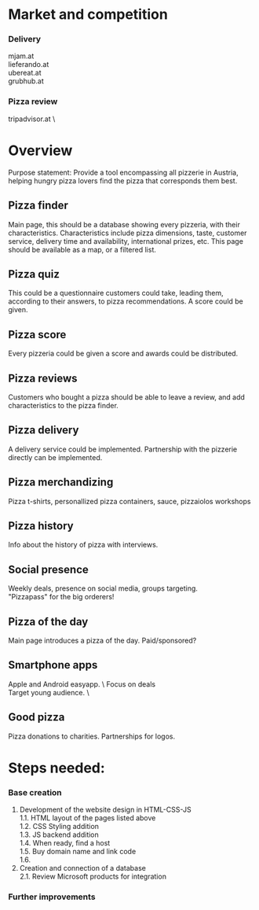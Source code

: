 # Market and competition
### Delivery 
mjam.at \
lieferando.at \
ubereat.at \
grubhub.at

### Pizza review
tripadvisor.at \

# Overview
Purpose statement: Provide a tool encompassing all pizzerie in Austria, helping hungry pizza lovers find the pizza that corresponds them best. 

## Pizza finder
Main page, this should be a database showing every pizzeria, with their characteristics. 
Characteristics include pizza dimensions, taste, customer service, delivery time and availability, international prizes, etc.
This page should be available as a map, or a filtered list.

## Pizza quiz
This could be a questionnaire customers could take, leading them, according to their answers, to pizza recommendations. A score could be given.

## Pizza score
Every pizzeria could be given a score and awards could be distributed.

## Pizza reviews
Customers who bought a pizza should be able to leave a review, and add characteristics to the pizza finder.

## Pizza delivery
A delivery service could be implemented. Partnership with the pizzerie directly can be implemented.

## Pizza merchandizing
Pizza t-shirts, personallized pizza containers, sauce, pizzaiolos workshops

## Pizza history
Info about the history of pizza with interviews.

## Social presence
Weekly deals, presence on social media, groups targeting.\
"Pizzapass" for the big orderers!

## Pizza of the day
Main page introduces a pizza of the day. Paid/sponsored?

## Smartphone apps
Apple and Android easyapp. \ Focus on deals \
Target young audience. \

## Good pizza
Pizza donations to charities. Partnerships for logos.

# Steps needed: 
### Base creation
1. Development of the website design in HTML-CSS-JS \
    1.1. HTML layout of the pages listed above \
    1.2. CSS Styling addition \
    1.3. JS backend addition \
    1.4. When ready, find a host \
    1.5. Buy domain name and link code \
    1.6. 
2. Creation and connection of a database \
    2.1. Review Microsoft products for integration

### Further improvements

